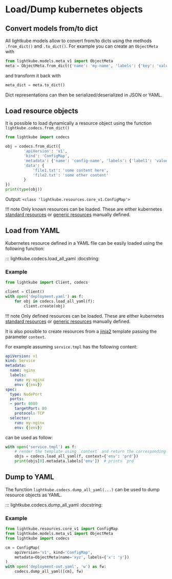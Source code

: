 # Load/Dump kubernetes objects

## Convert models from/to dict

All lightkube models allow to convert from/to dicts using the methods `.from_dict()` and 
`.to_dict()`. For example you can create an `ObjectMeta` with

```python
from lightkube.models.meta_v1 import ObjectMeta
meta = ObjectMeta.from_dict({'name': 'my-name', 'labels': {'key': 'value'}})
```

and transform it back with

```python
meta_dict = meta.to_dict()
```

Dict representations can then be serialized/deserialized in JSON or YAML.

## Load resource objects

It is possible to load dynamically a resource object using the function `lightkube.codecs.from_dict()`

```python
from lightkube import codecs

obj = codecs.from_dict({
        'apiVersion': 'v1',
        'kind': 'ConfigMap',
        'metadata': {'name': 'config-name', 'labels': {'label1': 'value1'}},
        'data': {
            'file1.txt': 'some content here',
            'file2.txt': 'some other content'
        }
})
print(type(obj))
```

Output: `<class 'lightkube.resources.core_v1.ConfigMap'>`

!!! note
    Only known resources can be loaded. These are either kubernetes [standard resources](resources-and-models.md) 
    or [generic resources](generic-resources.md) manually defined.

## Load from YAML

Kubernetes resource defined in a YAML file can be easily loaded using the following function: 

::: lightkube.codecs.load_all_yaml
    :docstring:
   
### Example

```python
from lightkube import Client, codecs

client = Client()
with open('deployment.yaml') as f:
    for obj in codecs.load_all_yaml(f):
        client.create(obj)
```

!!! note
    Only defined resources can be loaded. These are either kubernetes [standard resources](resources-and-models.md) 
    or [generic resources](generic-resources.md) manually defined.


It is also possible to create resources from a [jinja2](https://jinja.palletsprojects.com) template 
passing the parameter `context`.

For example assuming `service.tmpl` has the following content:
```yaml
apiVersion: v1
kind: Service
metadata:
  name: nginx
  labels:
    run: my-nginx
    env: {{env}}
spec:
  type: NodePort
  ports:
  - port: 8080
    targetPort: 80
    protocol: TCP
  selector:
    run: my-nginx
    env: {{env}}
```

can be used as follow:
```python
with open('service.tmpl') as f:
    # render the template using `context` and return the corresponding resource objects.
    objs = codecs.load_all_yaml(f, context={'env': 'prd'})
    print(objs[0].metadata.labels['env'])  # prints `prd`
```

## Dump to YAML

The function `lightkube.codecs.dump_all_yaml(...)` can be used to dump resource objects as YAML.

::: lightkube.codecs.dump_all_yaml
    :docstring:

### Example

```python
from lightkube.resources.core_v1 import ConfigMap
from lightkube.models.meta_v1 import ObjectMeta
from lightkube import codecs

cm = ConfigMap(
    apiVersion='v1', kind='ConfigMap',
    metadata=ObjectMeta(name='xyz', labels={'x': 'y'})
)
with open('deployment-out.yaml', 'w') as fw:
    codecs.dump_all_yaml([cm], fw)
```
